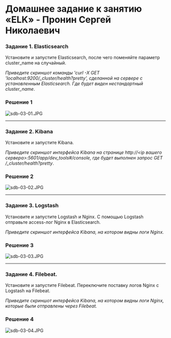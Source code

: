 # Домашнее задание к занятию «ELK» - Пронин Сергей Николаевич

### Задание 1. Elasticsearch 

Установите и запустите Elasticsearch, после чего поменяйте параметр cluster_name на случайный. 

*Приведите скриншот команды 'curl -X GET 'localhost:9200/_cluster/health?pretty', сделанной на сервере с установленным Elasticsearch. Где будет виден нестандартный cluster_name*.

### Решение 1

![sdb-03-01.JPG](https://github.com/proninsn/homeworks_netology/blob/main/sdb-homeworks/img/sdb-02-01.JPG)

---

### Задание 2. Kibana

Установите и запустите Kibana.

*Приведите скриншот интерфейса Kibana на странице http://<ip вашего сервера>:5601/app/dev_tools#/console, где будет выполнен запрос GET /_cluster/health?pretty*.

### Решение 2

![sdb-03-02.JPG](https://github.com/proninsn/homeworks_netology/blob/main/sdb-homeworks/img/sdb-02-02.JPG)

---

### Задание 3. Logstash

Установите и запустите Logstash и Nginx. С помощью Logstash отправьте access-лог Nginx в Elasticsearch. 

*Приведите скриншот интерфейса Kibana, на котором видны логи Nginx.*

### Решение 3

![sdb-03-03.JPG](https://github.com/proninsn/homeworks_netology/blob/main/sdb-homeworks/img/sdb-02-03.JPG)

---

### Задание 4. Filebeat. 

Установите и запустите Filebeat. Переключите поставку логов Nginx с Logstash на Filebeat. 

*Приведите скриншот интерфейса Kibana, на котором видны логи Nginx, которые были отправлены через Filebeat.*

### Решение 4

![sdb-03-04.JPG](https://github.com/proninsn/homeworks_netology/blob/main/sdb-homeworks/img/sdb-02-04.JPG)